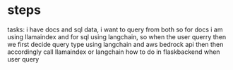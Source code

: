 # steps

tasks: i have docs and sql data, i want to query from both so for docs i am using llamaindex and for sql using langchain, so when the user querry then we first decide query type using langchain and aws bedrock api then then accordingly call llamaindex or langchain how to do in flaskbackend when user query
